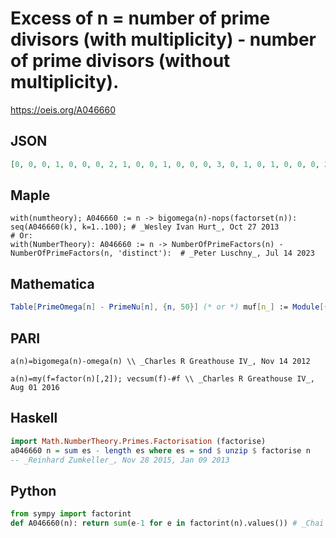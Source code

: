# Excess of n \= number of prime divisors \(with multiplicity\) \- number of prime divisors \(without multiplicity\)\.
https://oeis.org/A046660
## JSON
```JSON
[0, 0, 0, 1, 0, 0, 0, 2, 1, 0, 0, 1, 0, 0, 0, 3, 0, 1, 0, 1, 0, 0, 0, 2, 1, 0, 2, 1, 0, 0, 0, 4, 0, 0, 0, 2, 0, 0, 0, 2, 0, 0, 0, 1, 1, 0, 0, 3, 1, 1, 0, 1, 0, 2, 0, 2, 0, 0, 0, 1, 0, 0, 1, 5, 0, 0, 0, 1, 0, 0, 0, 3, 0, 0, 1, 1, 0, 0, 0, 3, 3, 0, 0, 1, 0, 0, 0, 2, 0, 1, 0, 1, 0, 0, 0, 4, 0, 1, 1, 2, 0, 0, 0, 2, 0, 0, 0, 3, 0, 0, 0]
```
## Maple
```Maple
with(numtheory); A046660 := n -> bigomega(n)-nops(factorset(n)):
seq(A046660(k), k=1..100); # _Wesley Ivan Hurt_, Oct 27 2013
# Or:
with(NumberTheory): A046660 := n -> NumberOfPrimeFactors(n) - NumberOfPrimeFactors(n, 'distinct'):  # _Peter Luschny_, Jul 14 2023
```
## Mathematica
```Mathematica
Table[PrimeOmega[n] - PrimeNu[n], {n, 50}] (* or *) muf[n_] := Module[{fi = FactorInteger[n]}, Total[Transpose[fi][[2]]] - Length[fi]]; Array[muf, 50] (* _Harvey P. Dale_, Sep 07 2011. The second program is several times faster than the first program for generating large numbers of terms. *)
```
## PARI
```PARI
a(n)=bigomega(n)-omega(n) \\ _Charles R Greathouse IV_, Nov 14 2012
```
```PARI
a(n)=my(f=factor(n)[,2]); vecsum(f)-#f \\ _Charles R Greathouse IV_, Aug 01 2016
```
## Haskell
```Haskell
import Math.NumberTheory.Primes.Factorisation (factorise)
a046660 n = sum es - length es where es = snd $ unzip $ factorise n
-- _Reinhard Zumkeller_, Nov 28 2015, Jan 09 2013
```
## Python
```Python
from sympy import factorint
def A046660(n): return sum(e-1 for e in factorint(n).values()) # _Chai Wah Wu_, Jul 18 2023
```
